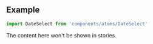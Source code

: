 <!-- # DatePicker :

Application DateSelect.

<!-- Brief summary of what the component is, and what it's for. -->

<!-- STORY -->

## Example

```js
import DateSelect from 'components/atoms/DateSelect'
```

<!-- SOURCE -->

<!-- STORY_SOURCE -->

<!-- STORY HIDE START -->

The content here won't be shown in stories.

<!-- STORY HIDE END -->

<!-- PROPS -->
